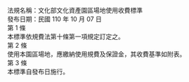 法規名稱：文化部文化資產園區場地使用收費標準  
發布日期：民國 110 年 10 月 07 日  
第 1 條  
本標準依規費法第十條第一項規定訂定之。  
第 2 條  
使用本園區場地，應繳納使用規費及保證金，其收費基準如附表。  
第 3 條  
本標準自發布日施行。  



